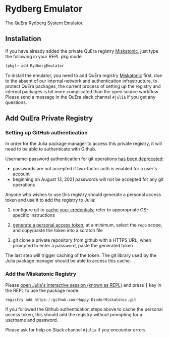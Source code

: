 # Rydberg Emulator

The QuEra Rydberg System Emulator.

## Installation

If you have already added the private QuEra registry [Miskatonic](https://github.com/happy-Diode/Miskatonic), just type the following in your REPL pkg mode

```julia
(pkg)> add RydbergEmulator
```

To install the emulator, you need to add QuEra registry [Miskatonic](https://github.com/happy-Diode/Miskatonic) first, due to the absent of our internal network and authentication infrastructure, to protect QuEra packages, the current process of setting up the registry and internal packages is bit more complicated than the open source
workflow. Please send a message in the QuEra slack channel `#julia` if you get any questions.

## Add QuEra Private Registry

### Setting up GitHub authentication

In order for the Julia package manager to access this private registry, it will need to be able to
authenticate with Github.

Username-password authentication for git operations 
[has been deprecated](https://github.blog/2020-12-15-token-authentication-requirements-for-git-operations/):
- passwords are not accepted if two-factor auth is enabled for a user's account
- beginning on August 13, 2021 passwords will not be accepted for any git operations

Anyone who wishes to use this registry should generate a personal
access token and use it to add the registry to Julia:

1. configure git to [cache your credentials](https://docs.github.com/en/free-pro-team@latest/github/using-git/caching-your-github-credentials-in-git);
   refer to apporopriate OS-specific instructions

2. [generate a personal access token](https://github.com/settings/tokens); at a minimum, select the `repo`
   scope, and copy/paste the token into a scratch file

3. git clone a private repository from github with a HTTPS URL; when prompted to enter a password,
   paste the generated token

The last step will trigger caching of the token. The git library used by the Julia package manager
should be able to access this cache.

### Add the Miskatonic Registry

Please <a href="https://docs.julialang.org/en/v1/manual/getting-started/">open
Julia's interactive session (known as REPL)</a> and press <kbd>]</kbd> key in the REPL to use the package mode.

```jl
registry add https://github.com/Happy-Diode/Miskatonic.git
```

If you followed the Github authentication steps above to cache the personal access token,
this should add the registry without prompting for a username and password.

Please ask for help on Slack channel `#julia` if you encounter errors.
